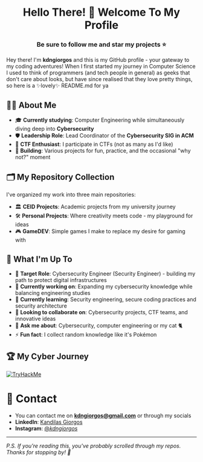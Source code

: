<h1 align="center">Hello There! 👋 Welcome To My Profile</h1>
<h3 align="center">Be sure to follow me and star my projects ⭐</h3>

Hey there! I'm **kdngiorgos** and this is my GitHub profile - your gateway to my coding adventures! When I first started my journey in Computer Science I used to think of programmers (and tech people in general) as geeks that don't care about looks, but have since realised that they love pretty things, so here is a ✨lovely✨ README.md for ya 

## 🧑‍💻 About Me

- 🎓 **Currently studying**: Computer Engineering while simultaneously diving deep into **Cybersecurity**
- 🛡️ **Leadership Role**: Lead Coordinator of the **Cybersecurity SIG in ACM** 
- 🚩 **CTF Enthusiast**: I participate in CTFs (not as many as I'd like)
- 🔨 **Building**: Various projects for fun, practice, and the occasional "why not?" moment

## 🗂️ My Repository Collection

I've organized my work into three main repositories:

- 🏛️ **CEID Projects**: Academic projects from my university journey
- 🛠️ **Personal Projects**: Where creativity meets code - my playground for ideas
- 🎮 **GameDEV**: Simple games I make to replace my desire for gaming with

## 🌱 What I'm Up To

- 🎯 **Target Role**: Cybersecurity Engineer (Security Engineer) - building my path to protect digital infrastructures
- 🔭 **Currently working on**: Expanding my cybersecurity knowledge while balancing engineering studies
- 🌱 **Currently learning**: Security engineering, secure coding practices and security architecture
- 👯 **Looking to collaborate on**: Cybersecurity projects, CTF teams, and innovative ideas
- 💬 **Ask me about**: Cybersecurity, computer engineering or my cat 🐈
- ⚡ **Fun fact**: I collect random knowledge like it's Pokémon

## 🏆 My Cyber Journey

[![TryHackMe](https://tryhackme-badges.s3.amazonaws.com/kdngiorgos.png)](https://tryhackme.com/p/kdngiorgos)

# 💬 Contact

- You can contact me on **kdngiorgos@gmail.com** or through my socials
- **LinkedIn**: [Kandilas Giorgos](https://www.linkedin.com/in/kdngiorgos/)
- **Instagram**: [@_kdngiorgos_](https://www.instagram.com/_kdngiorgos_/)
---

*P.S. If you're reading this, you've probably scrolled through my repos. Thanks for stopping by! 🙏*
